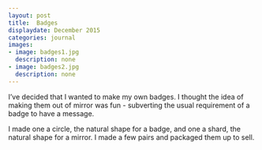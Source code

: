 ```yaml
---
layout: post
title:  Badges
displaydate: December 2015
categories: journal
images:
- image: badges1.jpg
  description: none
- image: badges2.jpg
  description: none
---
```

I’ve decided that I wanted to make my own badges. I thought the idea of making them out of mirror was fun - subverting the usual requirement of a badge to have a message.

I made one a circle, the natural shape for a badge, and one a shard, the natural shape for a mirror. I made a few pairs and packaged them up to sell.

